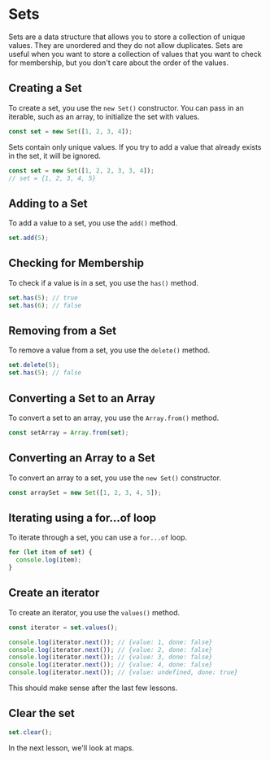 # Sets

Sets are a data structure that allows you to store a collection of unique values. They are unordered and they do not allow duplicates. Sets are useful when you want to store a collection of values that you want to check for membership, but you don't care about the order of the values.

## Creating a Set

To create a set, you use the `new Set()` constructor. You can pass in an iterable, such as an array, to initialize the set with values.

```js
const set = new Set([1, 2, 3, 4]);
```

Sets contain only unique values. If you try to add a value that already exists in the set, it will be ignored.

```js
const set = new Set([1, 2, 2, 3, 3, 4]);
// set = {1, 2, 3, 4, 5}
```

## Adding to a Set

To add a value to a set, you use the `add()` method.

```js
set.add(5);
```

## Checking for Membership

To check if a value is in a set, you use the `has()` method.

```js
set.has(5); // true
set.has(6); // false
```

## Removing from a Set

To remove a value from a set, you use the `delete()` method.

```js
set.delete(5);
set.has(5); // false
```

## Converting a Set to an Array

To convert a set to an array, you use the `Array.from()` method.

```js
const setArray = Array.from(set);
```

## Converting an Array to a Set

To convert an array to a set, you use the `new Set()` constructor.

```js
const arraySet = new Set([1, 2, 3, 4, 5]);
```

## Iterating using a for...of loop

To iterate through a set, you can use a `for...of` loop.

```js
for (let item of set) {
  console.log(item);
}
```

## Create an iterator

To create an iterator, you use the `values()` method.

```js
const iterator = set.values();

console.log(iterator.next()); // {value: 1, done: false}
console.log(iterator.next()); // {value: 2, done: false}
console.log(iterator.next()); // {value: 3, done: false}
console.log(iterator.next()); // {value: 4, done: false}
console.log(iterator.next()); // {value: undefined, done: true}
```

This should make sense after the last few lessons.

## Clear the set

```js
set.clear();
```

In the next lesson, we'll look at maps.
